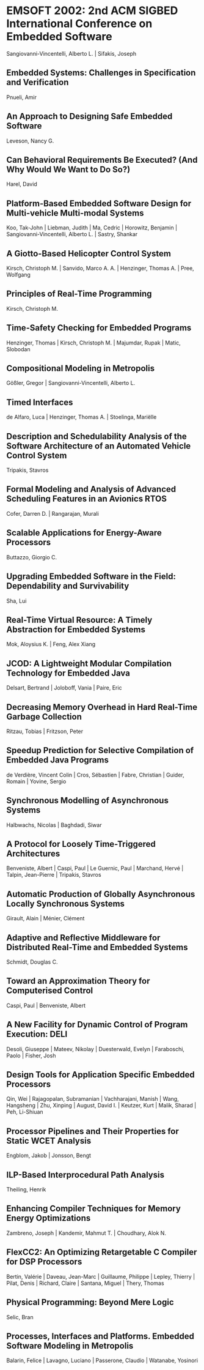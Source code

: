 # EMSOFT 2002: 2nd ACM SIGBED International Conference on Embedded Software
Sangiovanni-Vincentelli, Alberto L. | Sifakis, Joseph

## Embedded Systems: Challenges in Specification and Verification
Pnueli, Amir

## An Approach to Designing Safe Embedded Software
Leveson, Nancy G.

## Can Behavioral Requirements Be Executed? (And Why Would We Want to Do So?)
Harel, David

## Platform-Based Embedded Software Design for Multi-vehicle Multi-modal Systems
Koo, Tak-John | Liebman, Judith | Ma, Cedric | Horowitz, Benjamin | Sangiovanni-Vincentelli, Alberto L. | Sastry, Shankar

## A Giotto-Based Helicopter Control System
Kirsch, Christoph M. | Sanvido, Marco A. A. | Henzinger, Thomas A. | Pree, Wolfgang

## Principles of Real-Time Programming
Kirsch, Christoph M.

## Time-Safety Checking for Embedded Programs
Henzinger, Thomas | Kirsch, Christoph M. | Majumdar, Rupak | Matic, Slobodan

## Compositional Modeling in Metropolis
Gößler, Gregor | Sangiovanni-Vincentelli, Alberto L.

## Timed Interfaces
de Alfaro, Luca | Henzinger, Thomas A. | Stoelinga, Mariëlle

## Description and Schedulability Analysis of the Software Architecture of an Automated Vehicle Control System
Tripakis, Stavros

## Formal Modeling and Analysis of Advanced Scheduling Features in an Avionics RTOS
Cofer, Darren D. | Rangarajan, Murali

## Scalable Applications for Energy-Aware Processors
Buttazzo, Giorgio C.

## Upgrading Embedded Software in the Field: Dependability and Survivability
Sha, Lui

## Real-Time Virtual Resource: A Timely Abstraction for Embedded Systems
Mok, Aloysius K. | Feng, Alex Xiang

## JCOD: A Lightweight Modular Compilation Technology for Embedded Java
Delsart, Bertrand | Joloboff, Vania | Paire, Eric

## Decreasing Memory Overhead in Hard Real-Time Garbage Collection
Ritzau, Tobias | Fritzson, Peter

## Speedup Prediction for Selective Compilation of Embedded Java Programs
de Verdière, Vincent Colin | Cros, Sébastien | Fabre, Christian | Guider, Romain | Yovine, Sergio

## Synchronous Modelling of Asynchronous Systems
Halbwachs, Nicolas | Baghdadi, Siwar

## A Protocol for Loosely Time-Triggered Architectures
Benveniste, Albert | Caspi, Paul | Le Guernic, Paul | Marchand, Hervé | Talpin, Jean-Pierre | Tripakis, Stavros

## Automatic Production of Globally Asynchronous Locally Synchronous Systems
Girault, Alain | Ménier, Clément

## Adaptive and Reflective Middleware for Distributed Real-Time and Embedded Systems
Schmidt, Douglas C.

## Toward an Approximation Theory for Computerised Control
Caspi, Paul | Benveniste, Albert

## A New Facility for Dynamic Control of Program Execution: DELI
Desoli, Giuseppe | Mateev, Nikolay | Duesterwald, Evelyn | Faraboschi, Paolo | Fisher, Josh

## Design Tools for Application Specific Embedded Processors
Qin, Wei | Rajagopalan, Subramanian | Vachharajani, Manish | Wang, Hangsheng | Zhu, Xinping | August, David I. | Keutzer, Kurt | Malik, Sharad | Peh, Li-Shiuan

## Processor Pipelines and Their Properties for Static WCET Analysis
Engblom, Jakob | Jonsson, Bengt

## ILP-Based Interprocedural Path Analysis
Theiling, Henrik

## Enhancing Compiler Techniques for Memory Energy Optimizations
Zambreno, Joseph | Kandemir, Mahmut T. | Choudhary, Alok N.

## FlexCC2: An Optimizing Retargetable C Compiler for DSP Processors
Bertin, Valérie | Daveau, Jean-Marc | Guillaume, Philippe | Lepley, Thierry | Pilat, Denis | Richard, Claire | Santana, Miguel | Thery, Thomas

## Physical Programming: Beyond Mere Logic
Selic, Bran

## Processes, Interfaces and Platforms. Embedded Software Modeling in Metropolis
Balarin, Felice | Lavagno, Luciano | Passerone, Claudio | Watanabe, Yosinori

